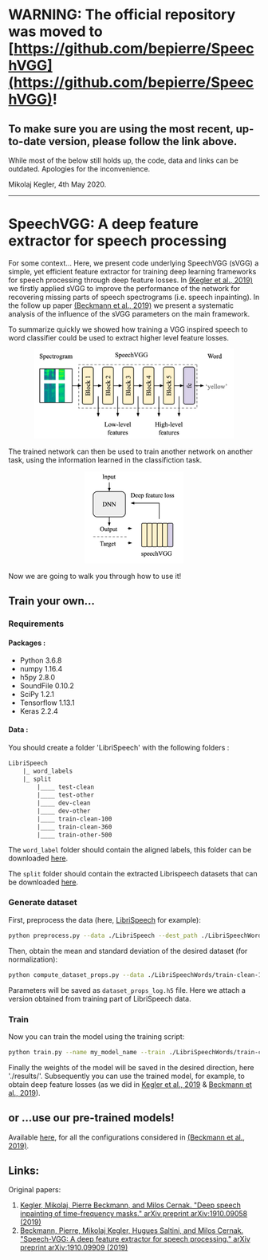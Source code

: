# WARNING: The official repository was moved to [https://github.com/bepierre/SpeechVGG](https://github.com/bepierre/SpeechVGG)!
## To make sure you are using the most recent, up-to-date version, please follow the link above.

While most of the below still holds up, the code, data and links can be outdated. Apologies for the inconvenience.

Mikolaj Kegler, 4th May 2020.

---

# SpeechVGG: A deep feature extractor for speech processing

For some context... Here, we present code underlying SpeechVGG (sVGG) a simple, yet efficient feature extractor for training deep learning frameworks for speech processing through deep feature losses. In [(Kegler et al., 2019)](https://arxiv.org/pdf/1910.09058.pdf) we firstly applied sVGG to improve the performance of the network for recovering missing parts of speech spectrograms (i.e. speech inpainting). In the follow up paper [(Beckmann et al., 2019)](https://arxiv.org/pdf/1910.09909.pdf) we present a systematic analysis of the influence of the sVGG parameters on the main framework.

To summarize quickly we showed how training a VGG inspired speech to word classifier could be used to extract higher level feature losses.

<p align="center">
<img src="figures/model.png" width="400">
</p>

The trained network can then be used to train another network on another task, using the information learned in the classifiction task.

<p align="center">
<img src="figures/training.png" width="200">
</p>

Now we are going to walk you through how to use it!

## Train your own...

### Requirements

#### Packages :

* Python 3.6.8
* numpy 1.16.4
* h5py 2.8.0
* SoundFile 0.10.2
* SciPy 1.2.1
* Tensorflow 1.13.1
* Keras 2.2.4

#### Data :

You should create a folder 'LibriSpeech' with the following folders :

    LibriSpeech
    	|_ word_labels
    	|_ split
            |____ test-clean
            |____ test-other
            |____ dev-clean
            |____ dev-other
            |____ train-clean-100
            |____ train-clean-360
            |____ train-other-500


The `word_label` folder should contain the aligned labels, this folder can be downloaded [here](https://imperialcollegelondon.app.box.com/s/yd541e9qsmctknaj6ggj5k2cnb4mabkc).

The `split` folder should contain the extracted Librispeech datasets that can be downloaded [here](http://www.openslr.org/12/).

### Generate dataset

First, preprocess the data (here, [LibriSpeech](http://www.openslr.org/12/) for example):

```bash
python preprocess.py --data ./LibriSpeech --dest_path ./LibriSpeechWords
```

Then, obtain the mean and standard deviation of the desired dataset (for normalization):

```bash
python compute_dataset_props.py --data ./LibriSpeechWords/train-clean-100/ --output_folder ./
```

Parameters will be saved as `dataset_props_log.h5` file. Here we attach a version obtained from training part of LibriSpeech data.

### Train

Now you can train the model using the training script:

```bash
python train.py --name my_model_name --train ./LibriSpeechWords/train-clean-100/ --test ./LibriSpeechWords/test-clean/ --weight_path ./results/
```

Finally the weights of the model will be saved in the desired direction, here './results/'. Subsequently you can use the trained model, for example, to obtain deep feature losses (as we did in [Kegler et al., 2019](https://arxiv.org/pdf/1910.09058.pdf) & [Beckmann et al., 2019](https://arxiv.org/pdf/1910.09909.pdf)).

## or ...use our pre-trained models!

Available [here](https://imperialcollegelondon.app.box.com/s/hus5093xaq3errmrxnly0zwsubjlo9d8), for all the configurations considered in [(Beckmann et al., 2019)](https://arxiv.org/pdf/1910.09909.pdf).

## Links:

Original papers:
1. [Kegler, Mikolaj, Pierre Beckmann, and Milos Cernak. "Deep speech inpainting of time-frequency masks." arXiv preprint arXiv:1910.09058 (2019)](https://arxiv.org/pdf/1910.09058.pdf)
2. [Beckmann, Pierre, Mikolaj Kegler, Hugues Saltini, and Milos Cernak. "Speech-VGG: A deep feature extractor for speech processing." arXiv preprint arXiv:1910.09909 (2019)](https://arxiv.org/pdf/1910.09909.pdf)
